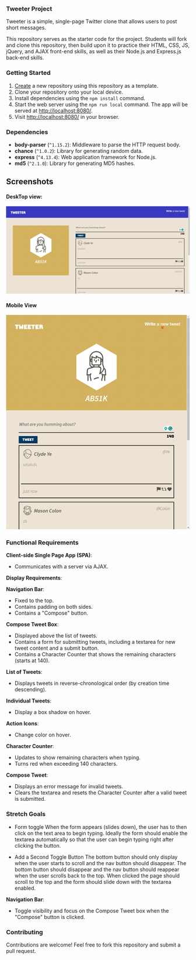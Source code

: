 ### Tweeter Project

Tweeter is a simple, single-page Twitter clone that allows users to post short messages.

This repository serves as the starter code for the project. Students will fork and clone this repository, then build upon it to practice their HTML, CSS, JS, jQuery, and AJAX front-end skills, as well as their Node.js and Express.js back-end skills.

### Getting Started

1. [Create](https://docs.github.com/en/repositories/creating-and-managing-repositories/creating-a-repository-from-a-template) a new repository using this repository as a template.
2. Clone your repository onto your local device.
3. Install dependencies using the `npm install` command.
4. Start the web server using the `npm run local` command. The app will be served at <http://localhost:8080/>.
5. Visit <http://localhost:8080/> in your browser.

### Dependencies

- **body-parser** (`^1.15.2`): Middleware to parse the HTTP request body.
- **chance** (`^1.0.2`): Library for generating random data.
- **express** (`^4.13.4`): Web application framework for Node.js.
- **md5** (`^2.1.0`): Library for generating MD5 hashes.

## Screenshots
#### DeskTop view:
![Screeshot of desktop view](docs/tweet-desktop.png)

#### Mobile View
![Screeshot of mobile view](docs/tweet-mobile.png)

### Functional Requirements

**Client-side Single Page App (SPA)**:

- Communicates with a server via AJAX.

**Display Requirements**:

**Navigation Bar**:

- Fixed to the top.
- Contains padding on both sides.
- Contains a "Compose" button.

**Compose Tweet Box**:

- Displayed above the list of tweets.
- Contains a form for submitting tweets, including a textarea for new tweet content and a submit button.
- Contains a Character Counter that shows the remaining characters (starts at 140).

**List of Tweets**:

- Displays tweets in reverse-chronological order (by creation time descending).

**Individual Tweets**:

- Display a box shadow on hover.

**Action Icons**:

- Change color on hover.

**Character Counter**:

- Updates to show remaining characters when typing.
- Turns red when exceeding 140 characters.

**Compose Tweet**:

- Displays an error message for invalid tweets.
- Clears the textarea and resets the Character Counter after a valid tweet is submitted.

### Stretch Goals
- Form toggle
When the form appears (slides down), the user has to then click on the text area to begin typing. Ideally the form should enable the textarea automatically so that the user can begin typing right after clicking the button.

- Add a Second Toggle Button
The bottom button should only display when the user starts to scroll and the nav button should disappear.
The bottom button should disappear and the nav button should reappear when the user scrolls back to the top.
When clicked the page should scroll to the top and the form should slide down with the textarea enabled.

**Navigation Bar**:

- Toggle visibility and focus on the Compose Tweet box when the "Compose" button is clicked.

### Contributing

Contributions are welcome! Feel free to fork this repository and submit a pull request.
